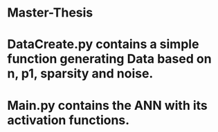 # Master-Thesis


# DataCreate.py contains a simple function generating Data based on n, p1, sparsity and noise.
# Main.py contains the ANN with  its activation functions.
# 

